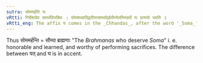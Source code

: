 ```yaml
---
sutra: सोममर्हति यः
vRtti: निर्देशादेव समर्थविभक्तिः । सोमशब्दाद्द्वितीयासमर्थाद्दर्हतीत्येतस्मिन्नर्थे यः प्रत्ययो भवति ॥
vRtti_eng: The affix य comes in the _Chhandas_, after the word '_Soma_', in the second case in construction, when the sense is that of 'who deserves that'.
---
```

Thus सोममर्हन्ति = सौम्या ब्राह्मणाः "The _Brahmanas_ who deserve _Soma_" i. e. honorable and learned, and worthy of performing sacrifices. The difference between यत् and घ is in accent.
